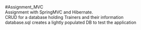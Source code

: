 #Assignment_MVC<br/>
Assignment with SpringMVC and Hibernate.<br/>
CRUD for a database holding Trainers and their information<br/>
database.sql creates a lightly populated DB to test the application 
